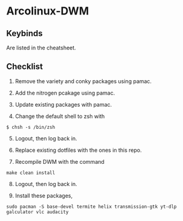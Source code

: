 # Arcolinux-DWM

## Keybinds

Are listed in the cheatsheet.

## Checklist

1. Remove the variety and conky packages using pamac. 

2. Add the nitrogen pcakage using pamac.

3. Update existing packages with pamac.

4. Change the default shell to zsh with

```
$ chsh -s /bin/zsh
```

5. Logout, then log back in.

6. Replace existing dotfiles with the ones in this repo.

7. Recompile DWM with the command

```
make clean install
```

8. Logout, then log back in.

9. Install these packages,

```
sudo pacman -S base-devel termite helix transmission-gtk yt-dlp galculator vlc audacity
```

